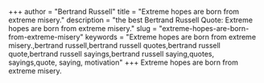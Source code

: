 +++
author = "Bertrand Russell"
title = "Extreme hopes are born from extreme misery."
description = "the best Bertrand Russell Quote: Extreme hopes are born from extreme misery."
slug = "extreme-hopes-are-born-from-extreme-misery"
keywords = "Extreme hopes are born from extreme misery.,bertrand russell,bertrand russell quotes,bertrand russell quote,bertrand russell sayings,bertrand russell saying,quotes, sayings,quote, saying, motivation"
+++
Extreme hopes are born from extreme misery.

